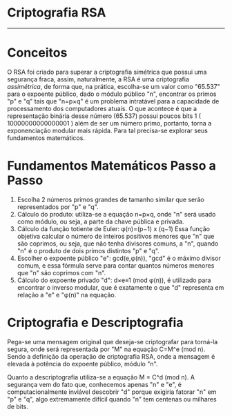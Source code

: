 # Criptografia RSA
----------------------------
# Conceitos
  O RSA foi criado para superar a criptografia simétrica que possui uma segurança fraca, assim, naturalmente, a RSA é uma criptografia
_assimétrica_, de forma que, na prática, escolha-se um valor como "65.537" para o expoente público, dado o módulo público "n", encontrar os primos "p" e "q"
tais que "n=p×q" é um problema intratável para a capacidade de processamento dos computadores atuais. O que acontece é que a representação
binária desse número (65.537) possui poucos bits 1 ( 10000000000000001 ) além de ser um número primo, portanto, torna a exponenciação modular mais rápida.
Para tal precisa-se explorar seus fundamentos matemáticos.

# Fundamentos Matemáticos Passo a Passo
  1. Escolha 2 números primos grandes de tamanho similar que serão representados por "p" e "q".
  2. Cálculo do produto: utiliza-se a equação n=p×q, onde "n" será usado como módulo, ou seja, a parte da chave pública e privada.
  3. Cálculo da função totiente de Euler: φ(n)=(p−1) x (q−1) Essa função objetiva calcular o número de inteiros positivos menores que
     "n" que são coprimos, ou seja, que não tenha divisores comuns, a "n", quando "n" é o produto de dois primos distintos "p" e "q".
  4. Escolher o expoente público "e": gcd(e,φ(n)), "gcd" é o máximo divisor comum, e essa fórmula serve para contar quantos números menores que "n" são coprimos com "n".
  5. Cálculo do expoente privado "d": d×e≡1 (mod φ(n)), é utilizado para encontrar o inverso modular, que é exatamente o que "d" representa em relação a "e" e "φ(n)"
  na equação.

# Criptografia e Descriptografia
  Pega-se uma mensagem original que deseja-se criptografar para torná-la segura, onde será representada por "M" na equação C=M^e (mod n). Sendo a definição da operação
  de criptografia RSA, onde a mensagem é elevada à potência do expoente público, módulo "n".

  Quanto a descriptografia utiliza-se a equação M = C^d (mod n). A segurança vem do fato que, conhecemos apenas "n" e "e", é computacionalmente inviável descobrir "d" porque exigiria fatorar "n" em "p" e "q", algo extremamente difícil quando "n" tem centenas ou milhares de bits. 
  

  





